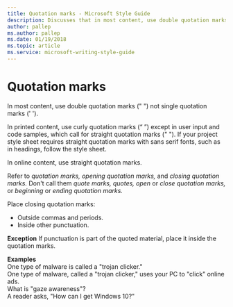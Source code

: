 ```yaml
---
title: Quotation marks - Microsoft Style Guide
description: Discusses that in most content, use double quotation marks (" ") not single quotation marks (' '). In online content, use straight quotation marks. 
author: pallep
ms.author: pallep
ms.date: 01/19/2018
ms.topic: article
ms.service: microsoft-writing-style-guide
---
```


# Quotation marks

In most content, use double quotation marks (" ") not single quotation marks (' ').

In
printed content, use curly quotation marks (“ ”) except in
user input and code samples, which call for straight quotation
marks (" "). If your project style sheet requires
straight quotation marks with sans serif fonts, such as in
headings, follow the style sheet.

In online content, use straight quotation marks.

Refer to *quotation marks, opening quotation marks,* and *closing quotation marks.* Don't call them *quote marks, quotes, open* or *close quotation marks,* or *beginning* or *ending quotation marks.*

Place closing quotation marks:

  - Outside commas and periods.
  - Inside other punctuation.

**Exception** If punctuation is part of the quoted material, place it inside the quotation marks.

**Examples**  
One type of malware is called a "trojan clicker."  
One type of malware, called a "trojan clicker," uses your PC to "click" online ads.  
What is "gaze awareness"?  
A reader asks, "How can I get Windows 10?"
